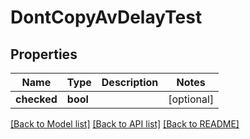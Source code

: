 # DontCopyAvDelayTest

## Properties
Name | Type | Description | Notes
------------ | ------------- | ------------- | -------------
**checked** | **bool** |  | [optional] 

[[Back to Model list]](../README.md#documentation-for-models) [[Back to API list]](../README.md#documentation-for-api-endpoints) [[Back to README]](../README.md)


